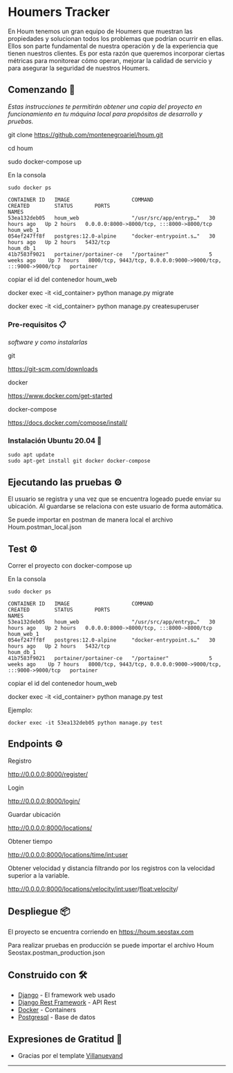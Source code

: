 # Houmers Tracker

En Houm tenemos un gran equipo de Houmers que muestran las propiedades y solucionan todos los problemas que podrían ocurrir en ellas. Ellos son parte fundamental de nuestra operación y de la experiencia que tienen nuestros clientes. Es por esta razón que queremos incorporar ciertas métricas para monitorear cómo operan, mejorar la calidad de servicio y para asegurar la seguridad de nuestros Houmers.

## Comenzando 🚀

_Estas instrucciones te permitirán obtener una copia del proyecto en funcionamiento en tu máquina local para propósitos de desarrollo y pruebas._

git clone https://github.com/montenegroariel/houm.git

cd houm

sudo docker-compose up

En la consola
```
sudo docker ps

CONTAINER ID   IMAGE                    COMMAND                  CREATED        STATUS       PORTS                                                           NAMES
53ea132deb05   houm_web                 "/usr/src/app/entryp…"   30 hours ago   Up 2 hours   0.0.0.0:8000->8000/tcp, :::8000->8000/tcp                       houm_web_1
054ef247ff8f   postgres:12.0-alpine     "docker-entrypoint.s…"   30 hours ago   Up 2 hours   5432/tcp                                                        houm_db_1
41b7583f9021   portainer/portainer-ce   "/portainer"             5 weeks ago    Up 7 hours   8000/tcp, 9443/tcp, 0.0.0.0:9000->9000/tcp, :::9000->9000/tcp   portainer
```

copiar el id del contenedor houm_web


docker exec -it <id_container> python manage.py migrate

docker exec -it <id_container> python manage.py createsuperuser


### Pre-requisitos 📋

_software y como instalarlas_

git

https://git-scm.com/downloads

docker

https://www.docker.com/get-started

docker-compose

https://docs.docker.com/compose/install/


### Instalación Ubuntu 20.04 🔧

```
sudo apt update
sudo apt-get install git docker docker-compose
```

## Ejecutando las pruebas ⚙️

El usuario se registra y una vez que se encuentra logeado puede enviar su ubicación. Al guardarse se relaciona con este usuario de forma automática.

Se puede importar en postman de manera local el archivo 
Houm.postman_local.json

## Test ⚙️

Correr el proyecto con docker-compose up

En la consola
```
sudo docker ps

CONTAINER ID   IMAGE                    COMMAND                  CREATED        STATUS       PORTS                                                           NAMES
53ea132deb05   houm_web                 "/usr/src/app/entryp…"   30 hours ago   Up 2 hours   0.0.0.0:8000->8000/tcp, :::8000->8000/tcp                       houm_web_1
054ef247ff8f   postgres:12.0-alpine     "docker-entrypoint.s…"   30 hours ago   Up 2 hours   5432/tcp                                                        houm_db_1
41b7583f9021   portainer/portainer-ce   "/portainer"             5 weeks ago    Up 7 hours   8000/tcp, 9443/tcp, 0.0.0.0:9000->9000/tcp, :::9000->9000/tcp   portainer
```

copiar el id del contenedor houm_web


docker exec -it <id_container> python manage.py test


Ejemplo:

```
docker exec -it 53ea132deb05 python manage.py test
```


## Endpoints ⚙️

Registro

http://0.0.0.0:8000/register/

Login

http://0.0.0.0:8000/login/

Guardar ubicación

http://0.0.0.0:8000/locations/

Obtener tiempo

http://0.0.0.0:8000/locations/time/<int:user>

Obtener velocidad y distancia filtrando por los registros con la velocidad superior a la variable.

http://0.0.0.0:8000/locations/velocity/<int:user>/<float:velocity>/



## Despliegue 📦

El proyecto se encuentra corriendo en https://houm.seostax.com

Para realizar pruebas en producción se puede importar el archivo 
Houm Seostax.postman_production.json

## Construido con 🛠️


* [Django](https://www.djangoproject.com/) - El framework web usado
* [Django Rest Framework](https://www.django-rest-framework.org/) - API Rest
* [Docker](https://www.docker.com/) - Containers
* [Postgresql](https://www.postgresql.org/) - Base de datos



## Expresiones de Gratitud 🎁

* Gracias por el template [Villanuevand](https://github.com/Villanuevand)
---

